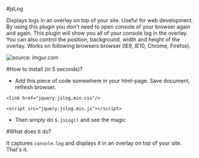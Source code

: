 #jsLog

Displays logs in an overlay on top of your site. Useful for web development. By using this plugin you don't need to open console of your browser again and again. This plugin will show you all of your console log in the overlay. You can also control the position, background, width and height of the overlay. Works on following browsers browser (IE9, IE10, Chrome, Firefox).

<img src="http://i.imgur.com/amuqb4jl.png" title="source: imgur.com" />

#How to install (in 5 seconds)?
- Add this piece of code somewhere in your html-page. Save document, refresh browser.

<pre><code>&lt;link href="jquery.jslog.min.css"/&gt;</code></pre>
<pre><code>&lt;script src="jquery.jslog.min.js"&gt;&lt;/script&gt;</code></pre>

- Then simply do ```$.jsLog()``` and see the magic

#What does it do?

It captures ```console.log``` and displays it in an overlay on top of your site. That's it.
